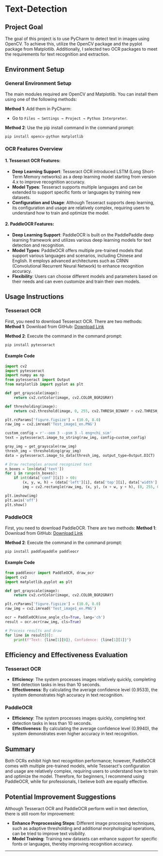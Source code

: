 # Text-Detection

## Project Goal
The goal of this project is to use PyCharm to detect text in images using OpenCV. To achieve this,  utilize the OpenCV package and the pyplot package from Matplotlib. Additionally, I selected two OCR packages to meet the requirements for text recognition and extraction. 

## Environment Setup
### General Environment Setup
The main modules required are OpenCV and Matplotlib. You can install them using one of the following methods:

**Method 1**: Add them in PyCharm:
- Go to `Files → Settings → Project → Python Interpreter`.

**Method 2**: Use the pip install command in the command prompt:
```bash
pip install opencv-python matplotlib
```

### OCR Features Overview
#### 1. Tesseract OCR Features:
- **Deep Learning Support**: Tesseract OCR introduced LSTM (Long Short-Term Memory networks) as a deep learning model starting from version 4.x to improve recognition accuracy.
- **Model Types**: Tesseract supports multiple languages and can be extended to support specific fonts or languages by training new datasets.
- **Configuration and Usage**: Although Tesseract supports deep learning, its configuration and usage are relatively complex, requiring users to understand how to train and optimize the model.

#### 2. PaddleOCR Features:
- **Deep Learning Support**: PaddleOCR is built on the PaddlePaddle deep learning framework and utilizes various deep learning models for text detection and recognition.
- **Model Types**: PaddleOCR offers multiple pre-trained models that support various languages and scenarios, including Chinese and English. It employs advanced architectures such as CRNN (Convolutional Recurrent Neural Network) to enhance recognition accuracy.
- **Flexibility**: Users can choose different models and parameters based on their needs and can even customize and train their own models.

## Usage Instructions
### Tesseract OCR
First, you need to download Tesseract OCR. There are two methods:
**Method 1**: Download from GitHub:
[Download Link](https://github.com/tesseract-ocr/tesseract)

**Method 2**: Execute the command in the command prompt:
```bash
pip install pytesseract
```

#### Example Code
```python
import cv2
import pytesseract
import numpy as np
from pytesseract import Output
from matplotlib import pyplot as plt

def get_grayscale(image):
    return cv2.cvtColor(image, cv2.COLOR_BGR2GRAY)

def thresholding(image):
    return cv2.threshold(image, 0, 255, cv2.THRESH_BINARY + cv2.THRESH_OTSU)[1]

plt.rcParams['figure.figsize'] = (10.0, 8.0)
raw_img = cv2.imread('Test_image1_en.PNG')

custom_config = r'--oem 3 --psm 3 -l eng+chi_sim'
text = pytesseract.image_to_string(raw_img, config=custom_config)

gray_img = get_grayscale(raw_img)
thresh_img = thresholding(gray_img)
data = pytesseract.image_to_data(thresh_img, output_type=Output.DICT)

# Draw rectangles around recognized text
n_boxes = len(data['text'])
for i in range(n_boxes):
    if int(data['conf'][i]) > 60:
        (x, y, w, h) = (data['left'][i], data['top'][i], data['width'][i], data['height'][i])
        img = cv2.rectangle(raw_img, (x, y), (x + w, y + h), (0, 255, 0), 2)

plt.imshow(img)
plt.axis('off')
plt.show()
```

### PaddleOCR
First, you need to download PaddleOCR. There are two methods:
**Method 1**: Download from GitHub:
[Download Link](https://github.com/PaddlePaddle/PaddleOCR)

**Method 2**: Execute the command in the command prompt:
```bash
pip install paddlepaddle paddleocr
```

#### Example Code
```python
from paddleocr import PaddleOCR, draw_ocr
import cv2
import matplotlib.pyplot as plt

def get_grayscale(image):
    return cv2.cvtColor(image, cv2.COLOR_BGR2GRAY)

plt.rcParams['figure.figsize'] = (10.0, 8.0)
raw_img = cv2.imread('Test_image1_en.PNG')

ocr = PaddleOCR(use_angle_cls=True, lang='ch')
result = ocr.ocr(raw_img, cls=True)

# Process results and draw
for line in result[0]:
    print(f"Text: {line[1][0]}, Confidence: {line[1][1]}")
```

## Efficiency and Effectiveness Evaluation
### Tesseract OCR
- **Efficiency**: The system processes images relatively quickly, completing text detection tasks in less than 10 seconds.
- **Effectiveness**: By calculating the average confidence level (0.9533), the system demonstrates high accuracy in text recognition.

### PaddleOCR
- **Efficiency**: The system processes images quickly, completing text detection tasks in less than 10 seconds.
- **Effectiveness**: By calculating the average confidence level (0.9940), the system demonstrates even higher accuracy in text recognition.

## Summary
Both OCRs exhibit high text recognition performance; however, PaddleOCR comes with multiple pre-trained models, while Tesseract's configuration and usage are relatively complex, requiring users to understand how to train and optimize the model. Therefore, for beginners, I recommend using PaddleOCR, while for professionals, I believe both are equally effective.

## Potential Improvement Suggestions
Although Tesseract OCR and PaddleOCR perform well in text detection, there is still room for improvement:
- **Enhance Preprocessing Steps**: Different image processing techniques, such as adaptive thresholding and additional morphological operations, can be tried to improve text visibility.
- **Model Training**: Training new datasets can enhance support for specific fonts or languages, thereby improving recognition accuracy.

---
